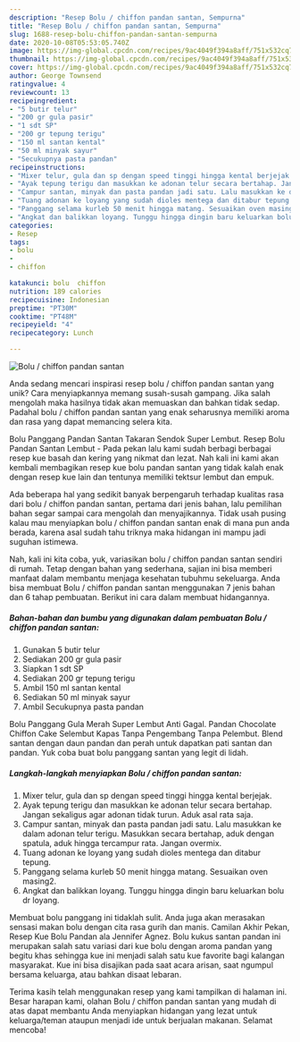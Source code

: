 ```yaml
---
description: "Resep Bolu / chiffon pandan santan, Sempurna"
title: "Resep Bolu / chiffon pandan santan, Sempurna"
slug: 1688-resep-bolu-chiffon-pandan-santan-sempurna
date: 2020-10-08T05:53:05.740Z
image: https://img-global.cpcdn.com/recipes/9ac4049f394a8aff/751x532cq70/bolu-chiffon-pandan-santan-foto-resep-utama.jpg
thumbnail: https://img-global.cpcdn.com/recipes/9ac4049f394a8aff/751x532cq70/bolu-chiffon-pandan-santan-foto-resep-utama.jpg
cover: https://img-global.cpcdn.com/recipes/9ac4049f394a8aff/751x532cq70/bolu-chiffon-pandan-santan-foto-resep-utama.jpg
author: George Townsend
ratingvalue: 4
reviewcount: 13
recipeingredient:
- "5 butir telur"
- "200 gr gula pasir"
- "1 sdt SP"
- "200 gr tepung terigu"
- "150 ml santan kental"
- "50 ml minyak sayur"
- "Secukupnya pasta pandan"
recipeinstructions:
- "Mixer telur, gula dan sp dengan speed tinggi hingga kental berjejak."
- "Ayak tepung terigu dan masukkan ke adonan telur secara bertahap. Jangan sekaligus agar adonan tidak turun. Aduk asal rata saja."
- "Campur santan, minyak dan pasta pandan jadi satu. Lalu masukkan ke dalam adonan telur terigu. Masukkan secara bertahap, aduk dengan spatula, aduk hingga tercampur rata. Jangan overmix."
- "Tuang adonan ke loyang yang sudah dioles mentega dan ditabur tepung."
- "Panggang selama kurleb 50 menit hingga matang. Sesuaikan oven masing2."
- "Angkat dan balikkan loyang. Tunggu hingga dingin baru keluarkan bolu dr loyang."
categories:
- Resep
tags:
- bolu
- 
- chiffon

katakunci: bolu  chiffon 
nutrition: 189 calories
recipecuisine: Indonesian
preptime: "PT30M"
cooktime: "PT48M"
recipeyield: "4"
recipecategory: Lunch

---
```



![Bolu / chiffon pandan santan](https://img-global.cpcdn.com/recipes/9ac4049f394a8aff/751x532cq70/bolu-chiffon-pandan-santan-foto-resep-utama.jpg)

Anda sedang mencari inspirasi resep bolu / chiffon pandan santan yang unik? Cara menyiapkannya memang susah-susah gampang. Jika salah mengolah maka hasilnya tidak akan memuaskan dan bahkan tidak sedap. Padahal bolu / chiffon pandan santan yang enak seharusnya memiliki aroma dan rasa yang dapat memancing selera kita.

Bolu Panggang Pandan Santan Takaran Sendok Super Lembut. Resep Bolu Pandan Santan Lembut - Pada pekan lalu kami sudah berbagi berbagai resep kue basah dan kering yang nikmat dan lezat. Nah kali ini kami akan kembali membagikan resep kue bolu pandan santan yang tidak kalah enak dengan resep kue lain dan tentunya memiliki tektsur lembut dan empuk.

Ada beberapa hal yang sedikit banyak berpengaruh terhadap kualitas rasa dari bolu / chiffon pandan santan, pertama dari jenis bahan, lalu pemilihan bahan segar sampai cara mengolah dan menyajikannya. Tidak usah pusing kalau mau menyiapkan bolu / chiffon pandan santan enak di mana pun anda berada, karena asal sudah tahu triknya maka hidangan ini mampu jadi suguhan istimewa.


Nah, kali ini kita coba, yuk, variasikan bolu / chiffon pandan santan sendiri di rumah. Tetap dengan bahan yang sederhana, sajian ini bisa memberi manfaat dalam membantu menjaga kesehatan tubuhmu sekeluarga. Anda bisa membuat Bolu / chiffon pandan santan menggunakan 7 jenis bahan dan 6 tahap pembuatan. Berikut ini cara dalam membuat hidangannya.

<!--inarticleads1-->

##### Bahan-bahan dan bumbu yang digunakan dalam pembuatan Bolu / chiffon pandan santan:

1. Gunakan 5 butir telur
1. Sediakan 200 gr gula pasir
1. Siapkan 1 sdt SP
1. Sediakan 200 gr tepung terigu
1. Ambil 150 ml santan kental
1. Sediakan 50 ml minyak sayur
1. Ambil Secukupnya pasta pandan


Bolu Panggang Gula Merah Super Lembut Anti Gagal. Pandan Chocolate Chiffon Cake Selembut Kapas Tanpa Pengembang Tanpa Pelembut. Blend santan dengan daun pandan dan perah untuk dapatkan pati santan dan pandan. Yuk coba buat bolu panggang santan yang legit di lidah. 

<!--inarticleads2-->

##### Langkah-langkah menyiapkan Bolu / chiffon pandan santan:

1. Mixer telur, gula dan sp dengan speed tinggi hingga kental berjejak.
1. Ayak tepung terigu dan masukkan ke adonan telur secara bertahap. Jangan sekaligus agar adonan tidak turun. Aduk asal rata saja.
1. Campur santan, minyak dan pasta pandan jadi satu. Lalu masukkan ke dalam adonan telur terigu. Masukkan secara bertahap, aduk dengan spatula, aduk hingga tercampur rata. Jangan overmix.
1. Tuang adonan ke loyang yang sudah dioles mentega dan ditabur tepung.
1. Panggang selama kurleb 50 menit hingga matang. Sesuaikan oven masing2.
1. Angkat dan balikkan loyang. Tunggu hingga dingin baru keluarkan bolu dr loyang.


Membuat bolu panggang ini tidaklah sulit. Anda juga akan merasakan sensasi makan bolu dengan cita rasa gurih dan manis. Camilan Akhir Pekan, Resep Kue Bolu Pandan ala Jennifer Agnez. Bolu kukus santan pandan ini merupakan salah satu variasi dari kue bolu dengan aroma pandan yang begitu khas sehingga kue ini menjadi salah satu kue favorite bagi kalangan masyarakat. Kue ini bisa disajikan pada saat acara arisan, saat ngumpul bersama keluarga, atau bahkan disaat lebaran. 

Terima kasih telah menggunakan resep yang kami tampilkan di halaman ini. Besar harapan kami, olahan Bolu / chiffon pandan santan yang mudah di atas dapat membantu Anda menyiapkan hidangan yang lezat untuk keluarga/teman ataupun menjadi ide untuk berjualan makanan. Selamat mencoba!
